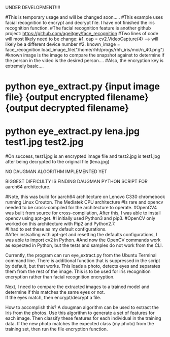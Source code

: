 UNDER DEVELOPMENT!!!!

#This is temporary usage and will be changed soon.....
#This example uses facial recognition to encrypt and decrypt file. I have not finished the iris recognition function.
#The facial recognition feature is another github project:  https://github.com/ageitgey/face_recognition
#Two lines of code will most likely need to be change:
#1.  cap = cv2.VideoCapture(4)  --> will likely be a different device number
#2.  known_image = face_recognition.load_image_file("/home/rhh/progs/rhh_iris/moi/n_40.png")
    #known image is the image to compare the snapshot against to determine if the person in the video is the desired person....
#Also, the encryption key is extremely basic....

# python eye_extract.py {input image file} {output encrypted filename} {output decrypted filename}
# python eye_extract.py lena.jpg test1.jpg test2.jpg

#On success, test1.jpg is an encrypted image file and test2.jpg is test1.jpg after being decrypted to the original file (lena.jpg)

NO DAUGMAN ALGORITHM IMPLEMENTED YET

BIGGEST DIFFICULTY IS FINDING DAUGMAN PYTHON SCRIPT FOR aarch64 architecture. 

#Note, this was build for aarch64 architecture on Lenovo C330 chromebook running Linux Crouton.  The Mediatek CPU architecture
#Is rare and opencv needed to be cross-compiled for the architecture to operate.
#OpenCV4 was built from source for cross-compilation, After this, I was able to install opencv using apt-get. 
#I initially used Python3 and pip3.
#OpenCV only worked on this architecture with Pip2 and Python2.7.  
#I had to set these as my default configurations.  
#After instsalling with apt-get and resetting the defaults configurations, I was able to import cv2 in Python.
#And now the OpenCV commands work as expected in Python, but the tests and samples do not work from the CLI.

Currently, the program can run eye_extract.py from the Ubuntu Terminal command line. 
There is additional function that is suppressed in the script by default, but that works. 
This loads a photo, detects eyes and separates them from the rest of the image.
This is to be used for iris recognition encryption rather than facial recognition encryption.

Next, I need to compare the extracted images to a trained model and determine if this matches the same eyes or not.   
If the eyes match, then encrypt/decrypt a file.

How to accomplish this?
A dougman algorithm can be used to extract the Iris from the photos.
Use this algorithm to generate a set of features for each image.
Then classify these features for each individual in the training data.
If the new photo matches the expected class (my photo) from the training set, then run the file encryption function.



